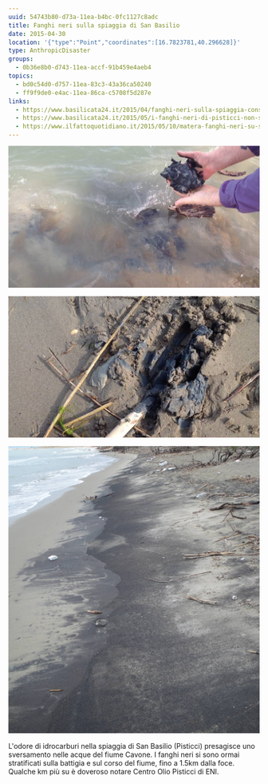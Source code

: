 ```yaml
---
uuid: 54743b80-d73a-11ea-b4bc-0fc1127c8adc
title: Fanghi neri sulla spiaggia di San Basilio
date: 2015-04-30
location: '{"type":"Point","coordinates":[16.7823781,40.296628]}'
type: AnthropicDisaster
groups:
  - 0b36e8b0-d743-11ea-accf-91b459e4aeb4
topics:
  - bd0c54d0-d757-11ea-83c3-43a36ca50240
  - ff9f9de0-e4ac-11ea-86ca-c5708f5d287e
links:
  - https://www.basilicata24.it/2015/04/fanghi-neri-sulla-spiaggia-consigliata-dai-pediatri-17206/
  - https://www.basilicata24.it/2015/05/i-fanghi-neri-di-pisticci-non-sono-salutari-17288/
  - https://www.ilfattoquotidiano.it/2015/05/10/matera-fanghi-neri-su-spiaggia-adatta-per-i-bambini-puzzano-di-benzina/1655011/
---
```

![](../../static/media/events/54743b80-d73a-11ea-b4bc-0fc1127c8adc/17979-17206-17979.jpg)

![](../../static/media/events/54743b80-d73a-11ea-b4bc-0fc1127c8adc/17978-17206-17978.jpg)

![](../../static/media/events/54743b80-d73a-11ea-b4bc-0fc1127c8adc/17977-17206-17977.jpg)

L'odore di idrocarburi nella spiaggia di San Basilio (Pisticci) presagisce uno sversamento nelle acque del fiume Cavone.
I fanghi neri si sono ormai stratificati sulla battigia e sul corso del fiume, fino a 1.5km dalla foce.
Qualche km più su è doveroso notare Centro Olio Pisticci di ENI.